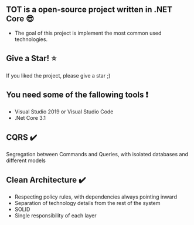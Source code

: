 ## TOT is a open-source project written in .NET Core :sunglasses:

* The goal of this project is implement the most common used technologies.

## Give a Star! :star:
If you liked the project, please give a star ;)

## You need some of the fallowing tools :exclamation:

* Visual Studio 2019 or Visual Studio Code
* .Net Core 3.1

## CQRS :heavy_check_mark:

Segregation between Commands and Queries, with isolated databases and different models

## Clean Architecture :heavy_check_mark:

* Respecting policy rules, with dependencies always pointing inward
* Separation of technology details from the rest of the system
* SOLID
* Single responsibility of each layer
